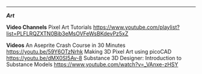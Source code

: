 ___________________________

***Art***

**Video Channels**
Pixel Art Tutorials <https://www.youtube.com/playlist?list=PLFLRQZXTN0Bib3eMsOVFeWsBKdevPz5xZ>

**Videos**
An Aseprite Crash Course in 30 Minutes <https://youtu.be/59Y6OTzNrhk>
Making 3D Pixel Art using picoCAD <https://youtu.be/dMX0SI5Av-8>
Substance 3D Designer: Introduction to Substance Models <https://www.youtube.com/watch?v=_VAnxe-zHSY>
